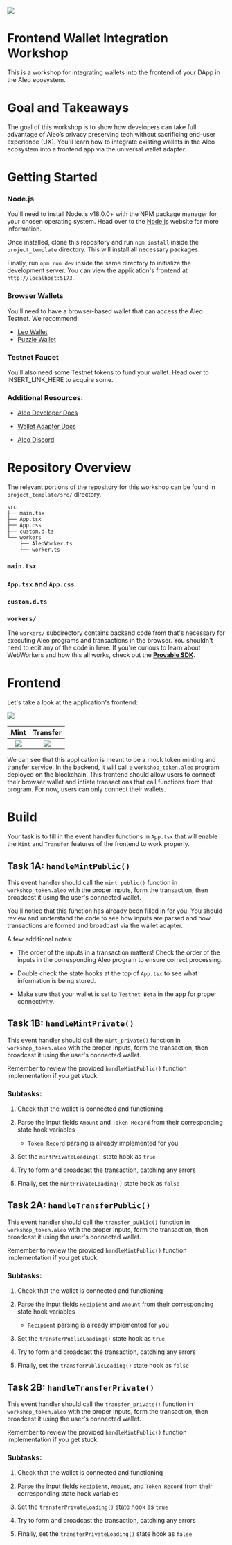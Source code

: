 ![](./images/aleo-workshop2.png)

# Frontend Wallet Integration Workshop

This is a workshop for integrating wallets into the frontend of your DApp in the Aleo ecosystem.

# Goal and Takeaways

The goal of this workshop is to show how developers can take full advantage of Aleo’s privacy preserving tech without sacrificing end-user experience (UX).  You'll learn how to integrate existing wallets in the Aleo ecosystem into a frontend app via the universal wallet adapter.

# Getting Started

### Node.js
You'll need to install Node.js v18.0.0+ with the NPM package manager for your chosen operating system.  Head over to the [Node.js](https://nodejs.org/en/download/) website for more information.

Once installed, clone this repository and run `npm install` inside the `project_template` directory.  This will install all necessary packages.

Finally, run `npm run dev` inside the same directory to initialize the development server.  You can view the application's frontend at `http://localhost:5173`.

### Browser Wallets
You'll need to have a browser-based wallet that can access the Aleo Testnet.  We recommend:
- [Leo Wallet](https://www.leo.app/)
- [Puzzle Wallet](https://puzzle.online/)

### Testnet Faucet
You'll also need some Testnet tokens to fund your wallet.  Head over to INSERT_LINK_HERE to acquire some.

### Additional Resources:
- [Aleo Developer Docs](https://developer.aleo.org) 

- [Wallet Adapter Docs](https://docs.leo.app/aleo-wallet-adapter)

- [Aleo Discord](https://discord.gg/aleo)



# Repository Overview
The relevant portions of the repository for this workshop can be found in `project_template/src/` directory.
```
src
├── main.tsx
├── App.tsx
├── App.css
├── custom.d.ts
└── workers
    ├── AleoWorker.ts
    └── worker.ts

```

### `main.tsx`

### `App.tsx` and `App.css`

### `custom.d.ts`

### `workers/`
The `workers/` subdirectory contains backend code from that's necessary for executing Aleo programs and transactions in the browser.  You shouldn't need to edit any of the code in here.  If you're curious to learn about WebWorkers and how this all works, check out the **[Provable SDK](https://docs.explorer.provable.com/docs/sdk/92sd7hgph3ggt-overview)**.



# Frontend

Let's take a look at the application's frontend:

![](./images/wallet-workshop-frontend.png)

Mint             |  Transfer
:-------------------------:|:-------------------------:
![](./images/wallet-workshop-mint.png)  |  ![](./images/wallet-workshop-transfer.png)



We can see that this application is meant to be a mock token minting and transfer service.  In the backend, it will call a `workshop_token.aleo` program deployed on the blockchain.  This frontend should allow users to connect their browser wallet and intiate transactions that call functions from that program.  For now, users can only connect their wallets.


# Build

Your task is to fill in the event handler functions in `App.tsx` that will enable the `Mint` and `Transfer` features of the frontend to work properly.


## Task 1A: `handleMintPublic()`
This event handler should call the `mint_public()` function in `workshop_token.aleo` with the proper inputs, form the transaction, then broadcast it using the user's connected wallet.

You'll notice that this function has already been filled in for you.  You should review and understand the code to see how inputs are
parsed and how transactions are formed and broadcast via the wallet adapter.

A few additional notes:
- The order of the inputs in a transaction matters! Check the order of the inputs in the corresponding Aleo program to ensure correct
processing.

- Double check the state hooks at the top of `App.tsx` to see what information is being stored.

- Make sure that your wallet is set to `Testnet Beta` in the app for proper connectivity.

## Task 1B: `handleMintPrivate()`
This event handler should call the `mint_private()` function in `workshop_token.aleo` with the proper inputs, form the transaction, then broadcast it using the user's connected wallet.

Remember to review the provided `handleMintPublic()` function implementation if you get stuck.

### Subtasks:
1. Check that the wallet is connected and functioning 

2. Parse the input fields `Amount` and `Token Record` from their corresponding state hook variables
    - `Token Record` parsing is already implemented for you

3. Set the `mintPrivateLoading()` state hook as `true`

4. Try to form and broadcast the transaction, catching any errors

5. Finally, set the `mintPrivateLoading()` state hook as `false`


## Task 2A: `handleTransferPublic()`

This event handler should call the `transfer_public()` function in `workshop_token.aleo` with the proper inputs, form the transaction, then broadcast it using the user's connected wallet.

Remember to review the provided `handleMintPublic()` function implementation if you get stuck.

### Subtasks:
1. Check that the wallet is connected and functioning 

2. Parse the input fields `Recipient` and `Amount` from their corresponding state hook variables
    - `Recipient` parsing is already implemented for you

3. Set the `transferPublicLoading()` state hook as `true`

4. Try to form and broadcast the transaction, catching any errors

5. Finally, set the `transferPublicLoading()` state hook as `false`


## Task 2B: `handleTransferPrivate()`

This event handler should call the `transfer_private()` function in `workshop_token.aleo` with the proper inputs, form the transaction, then broadcast it using the user's connected wallet.

Remember to review the provided `handleMintPublic()` function implementation if you get stuck.

### Subtasks:
1. Check that the wallet is connected and functioning 

2. Parse the input fields `Recipient`, `Amount`, and `Token Record` from their corresponding state hook variables

3. Set the `transferPrivateLoading()` state hook as `true`

4. Try to form and broadcast the transaction, catching any errors

5. Finally, set the `transferPrivateLoading()` state hook as `false`



